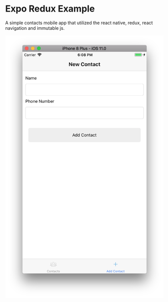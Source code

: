# Expo Redux Example

A simple contacts mobile app that utilized the react native, redux, react navigation and immutable js.

![alt text](/screenshots/app.png "Logo Title Text 1")
